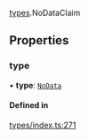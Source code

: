 [types](../../Modules/Types/Types.md).NoDataClaim

## Properties

### type

• **type**: [`NoData`](../../Enums/Types/ClaimType.md#nodata)

#### Defined in

[types/index.ts:271](https://github.com/PolymeshAssociation/polymesh-sdk/blob/15be87e8/src/types/index.ts#L271)
